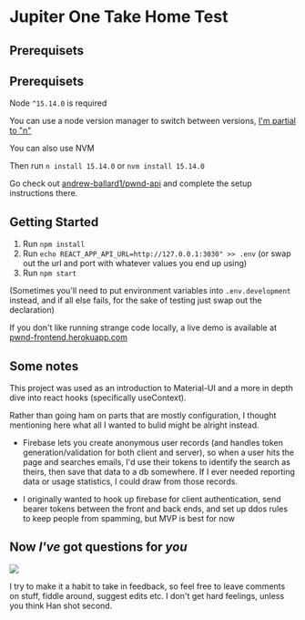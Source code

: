 # Jupiter One Take Home Test

## Prerequisets

## Prerequisets

Node `^15.14.0` is required

You can use a node version manager to switch between versions, <a href="https://www.npmjs.com/package/n">I'm partial to "n"</a>

You can also use NVM

Then run `n install 15.14.0` or `nvm install 15.14.0`


Go check out <a href="https://github.com/andrew-ballard1/pwnd-api" target="_blank">andrew-ballard1/pwnd-api</a> and complete the setup instructions there.


## Getting Started
1. Run `npm install`
2. Run `echo REACT_APP_API_URL=http://127.0.0.1:3030" >> .env` (or swap out the url and port with whatever values you end up using)
3. Run `npm start`

(Sometimes you'll need to put environment variables into `.env.development` instead, and if all else fails, for the sake of testing just swap out the declaration)

If you don't like running strange code locally, a live demo is available at <a href="https://pwnd-frontend.herokuapp.com">pwnd-frontend.herokuapp.com</a>

## Some notes


This project was used as an introduction to Material-UI and a more in depth dive into react hooks (specifically useContext).

Rather than going ham on parts that are mostly configuration, I thought mentioning here what all I wanted to bulid might be alright instead.

- Firebase lets you create anonymous user records (and handles token generation/validation for both client and server), so when a user hits the page and searches emails, I'd use their tokens to identify the search as theirs, then save that data to a db somewhere. If I ever needed reporting data or usage statistics, I could draw from those records.

- I originally wanted to hook up firebase for client authentication, send bearer tokens between the front and back ends, and set up ddos rules to keep people from spamming, but MVP is best for now

## Now _I've_ got questions for _you_


<img src="https://media.giphy.com/media/MQwnNsDJ1MJZ0E0w1u/giphy.gif" />

I try to make it a habit to take in feedback, so feel free to leave comments on stuff, fiddle around, suggest edits etc. I don't get hard feelings, unless you think Han shot second.

